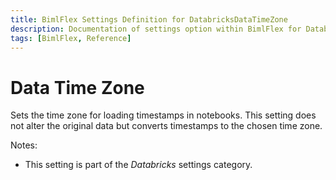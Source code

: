 ```yaml
---
title: BimlFlex Settings Definition for DatabricksDataTimeZone
description: Documentation of settings option within BimlFlex for DatabricksDataTimeZone
tags: [BimlFlex, Reference]
---
```


# Data Time Zone

Sets the time zone for loading timestamps in notebooks. This setting does not alter the original data but converts timestamps to the chosen time zone.

Notes:

* This setting is part of the *Databricks* settings category.

